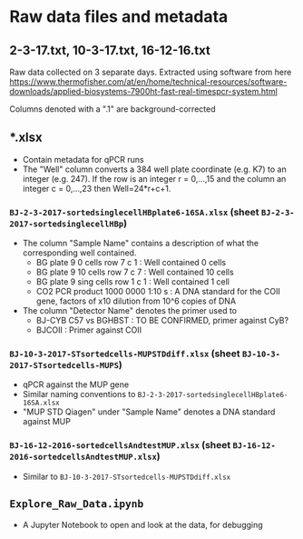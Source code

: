 # Raw data files and metadata

## 2-3-17.txt, 10-3-17.txt, 16-12-16.txt

Raw data collected on 3 separate days. Extracted using software from here
https://www.thermofisher.com/at/en/home/technical-resources/software-downloads/applied-biosystems-7900ht-fast-real-timespcr-system.html

Columns denoted with a ".1" are background-corrected

## *.xlsx

- Contain metadata for qPCR runs
- The "Well" column converts a 384 well plate coordinate (e.g. K7) to an integer (e.g. 247). If the row is an integer r = 0,...,15 and the column an integer c = 0,...,23 then Well=24*r+c+1.

### `BJ-2-3-2017-sortedsinglecellHBplate6-16SA.xlsx` (sheet `BJ-2-3-2017-sortedsinglecellHBp`)

- The column "Sample Name" contains a description of what the corresponding well contained.
	-  BG plate 9 0 cells row 7 c 1 : Well contained 0 cells
	- BG plate 9 10 cells row 7 c 7 : Well contained 10 cells
	- BG plate 9 sing cells row 1 c 1 : Well contained 1 cell
	- CO2 PCR product 1000 0000 1:10 s : A DNA standard for the COII gene, factors of x10 dilution from 10^6 copies of DNA
- The column "Detector Name" denotes the primer used to 
	- BJ-CYB C57 vs BGHBST : TO BE CONFIRMED, primer against CyB?
	- BJCOII : Primer against COII

### `BJ-10-3-2017-STsortedcells-MUPSTDdiff.xlsx` (sheet `BJ-10-3-2017-STsortedcells-MUPS`)

- qPCR against the MUP gene
- Similar naming conventions to `BJ-2-3-2017-sortedsinglecellHBplate6-16SA.xlsx`
- "MUP STD Qiagen" under "Sample Name" denotes a DNA standard against MUP

### `BJ-16-12-2016-sortedcellsAndtestMUP.xlsx` (sheet `BJ-16-12-2016-sortedcellsAndtestMUP.xlsx`)

- Similar to `BJ-10-3-2017-STsortedcells-MUPSTDdiff.xlsx`

## `Explore_Raw_Data.ipynb`

- A Jupyter Notebook to open and look at the data, for debugging





